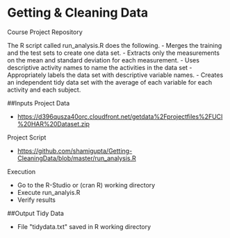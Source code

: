 # Getting & Cleaning Data
Course Project Repository

The R script called run_analysis.R does the following. 
    - Merges the training and the test sets to create one data set.
    - Extracts only the measurements on the mean and standard deviation for each measurement. 
    - Uses descriptive activity names to name the activities in the data set
    - Appropriately labels the data set with descriptive variable names. 
    - Creates an independent tidy data set with the average of each variable for each activity and each subject.

##Inputs 
Project Data
- https://d396qusza40orc.cloudfront.net/getdata%2Fprojectfiles%2FUCI%20HAR%20Dataset.zip 

Project Script
- https://github.com/shamigupta/Getting-CleaningData/blob/master/run_analysis.R

Execution
- Go to the R-Studio or (cran R) working directory
- Execute run_analyis.R
- Verify results

##Output
Tidy Data
- File "tidydata.txt" saved in R working directory
